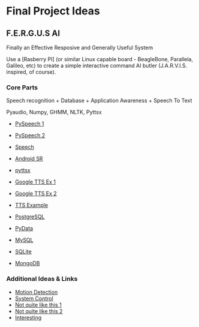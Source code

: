 # Final Project Ideas

## F.E.R.G.U.S AI
Finally an Effective Resposive and Generally Useful System

Use a [Rasberry PI] (or similar Linux capable board - BeagleBone, Parallela, Galileo, etc) to create a simple interactive command AI butler (J.A.R.V.I.S. inspired, of course).

### Core Parts
Speech recognition + Database + Application Awareness + Speech To Text

Pyaudio, Numpy, GHMM, NLTK, Pyttsx

* [PySpeech 1](https://pypi.python.org/pypi/SpeechRecognition/)
* [PySpeech 2](https://code.google.com/p/pyspeech/)
* [Speech](https://pypi.python.org/pypi/speech/)
* [Android SR](http://developer.android.com/reference/android/speech/SpeechRecognizer.html)

* [pyttsx](http://pyttsx.readthedocs.org/en/latest/index.html)
* [Google TTS Ex 1](https://gist.github.com/alexsleat/1362973)
* [Google TTS Ex 2](http://www.raspberrypi.org/forums/viewtopic.php?t=43379&p=347065)
* [TTS Example](http://code.activestate.com/recipes/578839-python-text-to-speech-with-pyttsx/)

* [PostgreSQL](http://www.postgresql.org/)
* [PyData](http://pydata.org/)
* [MySQL](http://dev.mysql.com/downloads/mysql/)
* [SQLite](http://www.sqlite.org/)
* [MongoDB](http://www.mongodb.org/)

### Additional Ideas & Links

* [Motion Detection](http://www.raspberrypi.org/forums/viewtopic.php?t=45235)
* [System Control](http://wizzup.org/simba/)
* [Not quite like this 1](http://cmusphinx.sourceforge.net/2014/04/jasper-personal-assistant-for-raspberry-pi/)
* [Not quite like this 2](http://cranklin.wordpress.com/2012/01/13/building-my-own-siri-jarvis/)
* [Interesting](https://www.youtube.com/watch?v=_YyZtNzq_VQ)
